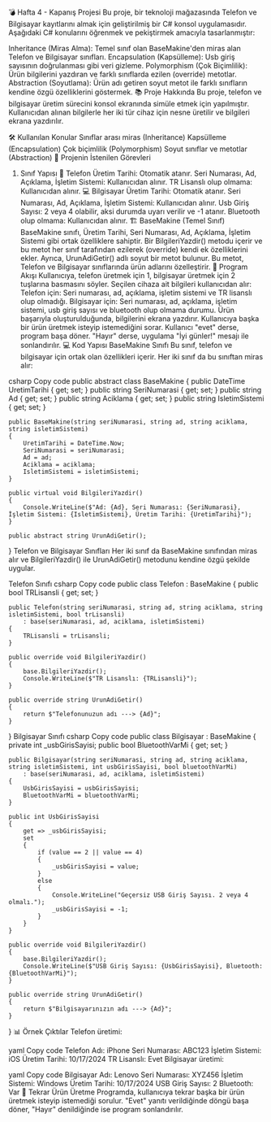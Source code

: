﻿💣 Hafta 4 - Kapanış Projesi
Bu proje, bir teknoloji mağazasında Telefon ve Bilgisayar kayıtlarını almak için geliştirilmiş bir C# konsol uygulamasıdır. Aşağıdaki C# konularını öğrenmek ve pekiştirmek amacıyla tasarlanmıştır:

Inheritance (Miras Alma): Temel sınıf olan BaseMakine'den miras alan Telefon ve Bilgisayar sınıfları.
Encapsulation (Kapsülleme): Usb giriş sayısının doğrulanması gibi veri gizleme.
Polymorphism (Çok Biçimlilik): Ürün bilgilerini yazdıran ve farklı sınıflarda ezilen (override) metotlar.
Abstraction (Soyutlama): Ürün adı getiren soyut metot ile farklı sınıfların kendine özgü özelliklerini göstermek.
📚 Proje Hakkında
Bu proje, telefon ve bilgisayar üretim sürecini konsol ekranında simüle etmek için yapılmıştır. Kullanıcıdan alınan bilgilerle her iki tür cihaz için nesne üretilir ve bilgileri ekrana yazdırılır.

🛠️ Kullanılan Konular
Sınıflar arası miras (Inheritance)
Kapsülleme (Encapsulation)
Çok biçimlilik (Polymorphism)
Soyut sınıflar ve metotlar (Abstraction)
📝 Projenin İstenilen Görevleri
1. Sınıf Yapısı
📱 Telefon
Üretim Tarihi: Otomatik atanır.
Seri Numarası, Ad, Açıklama, İşletim Sistemi: Kullanıcıdan alınır.
TR Lisanslı olup olmama: Kullanıcıdan alınır.
💻 Bilgisayar
Üretim Tarihi: Otomatik atanır.
Seri Numarası, Ad, Açıklama, İşletim Sistemi: Kullanıcıdan alınır.
Usb Giriş Sayısı: 2 veya 4 olabilir, aksi durumda uyarı verilir ve -1 atanır.
Bluetooth olup olmama: Kullanıcıdan alınır.
🏗️ BaseMakine (Temel Sınıf)
BaseMakine sınıfı, Üretim Tarihi, Seri Numarası, Ad, Açıklama, İşletim Sistemi gibi ortak özelliklere sahiptir.
Bir BilgileriYazdir() metodu içerir ve bu metot her sınıf tarafından ezilerek (override) kendi ek özelliklerini ekler.
Ayrıca, UrunAdiGetir() adlı soyut bir metot bulunur. Bu metot, Telefon ve Bilgisayar sınıflarında ürün adlarını özelleştirir.
🚀 Program Akışı
Kullanıcıya, telefon üretmek için 1, bilgisayar üretmek için 2 tuşlarına basmasını söyler.
Seçilen cihaza ait bilgileri kullanıcıdan alır:
Telefon için: Seri numarası, ad, açıklama, işletim sistemi ve TR lisanslı olup olmadığı.
Bilgisayar için: Seri numarası, ad, açıklama, işletim sistemi, usb giriş sayısı ve bluetooth olup olmama durumu.
Ürün başarıyla oluşturulduğunda, bilgilerini ekrana yazdırır.
Kullanıcıya başka bir ürün üretmek isteyip istemediğini sorar.
Kullanıcı "evet" derse, program başa döner. "Hayır" derse, uygulama "İyi günler!" mesajı ile sonlandırılır.
💻 Kod Yapısı
BaseMakine Sınıfı
Bu sınıf, telefon ve bilgisayar için ortak olan özellikleri içerir. Her iki sınıf da bu sınıftan miras alır:

csharp
Copy code
public abstract class BaseMakine
{
    public DateTime UretimTarihi { get; set; }
    public string SeriNumarasi { get; set; }
    public string Ad { get; set; }
    public string Aciklama { get; set; }
    public string IsletimSistemi { get; set; }

    public BaseMakine(string seriNumarasi, string ad, string aciklama, string isletimSistemi)
    {
        UretimTarihi = DateTime.Now;
        SeriNumarasi = seriNumarasi;
        Ad = ad;
        Aciklama = aciklama;
        IsletimSistemi = isletimSistemi;
    }

    public virtual void BilgileriYazdir()
    {
        Console.WriteLine($"Ad: {Ad}, Seri Numarası: {SeriNumarasi}, İşletim Sistemi: {IsletimSistemi}, Üretim Tarihi: {UretimTarihi}");
    }

    public abstract string UrunAdiGetir();
}
Telefon ve Bilgisayar Sınıfları
Her iki sınıf da BaseMakine sınıfından miras alır ve BilgileriYazdir() ile UrunAdiGetir() metodunu kendine özgü şekilde uygular.

Telefon Sınıfı
csharp
Copy code
public class Telefon : BaseMakine
{
    public bool TRLisansli { get; set; }

    public Telefon(string seriNumarasi, string ad, string aciklama, string isletimSistemi, bool trLisansli)
        : base(seriNumarasi, ad, aciklama, isletimSistemi)
    {
        TRLisansli = trLisansli;
    }

    public override void BilgileriYazdir()
    {
        base.BilgileriYazdir();
        Console.WriteLine($"TR Lisanslı: {TRLisansli}");
    }

    public override string UrunAdiGetir()
    {
        return $"Telefonunuzun adı ---> {Ad}";
    }
}
Bilgisayar Sınıfı
csharp
Copy code
public class Bilgisayar : BaseMakine
{
    private int _usbGirisSayisi;
    public bool BluetoothVarMi { get; set; }

    public Bilgisayar(string seriNumarasi, string ad, string aciklama, string isletimSistemi, int usbGirisSayisi, bool bluetoothVarMi)
        : base(seriNumarasi, ad, aciklama, isletimSistemi)
    {
        UsbGirisSayisi = usbGirisSayisi;
        BluetoothVarMi = bluetoothVarMi;
    }

    public int UsbGirisSayisi
    {
        get => _usbGirisSayisi;
        set
        {
            if (value == 2 || value == 4)
            {
                _usbGirisSayisi = value;
            }
            else
            {
                Console.WriteLine("Geçersiz USB Giriş Sayısı. 2 veya 4 olmalı.");
                _usbGirisSayisi = -1;
            }
        }
    }

    public override void BilgileriYazdir()
    {
        base.BilgileriYazdir();
        Console.WriteLine($"USB Giriş Sayısı: {UsbGirisSayisi}, Bluetooth: {BluetoothVarMi}");
    }

    public override string UrunAdiGetir()
    {
        return $"Bilgisayarınızın adı ---> {Ad}";
    }
}
📊 Örnek Çıktılar
Telefon üretimi:

yaml
Copy code
Telefon Adı: iPhone
Seri Numarası: ABC123
İşletim Sistemi: iOS
Üretim Tarihi: 10/17/2024
TR Lisanslı: Evet
Bilgisayar üretimi:

yaml
Copy code
Bilgisayar Adı: Lenovo
Seri Numarası: XYZ456
İşletim Sistemi: Windows
Üretim Tarihi: 10/17/2024
USB Giriş Sayısı: 2
Bluetooth: Var
🔄 Tekrar Ürün Üretme
Programda, kullanıcıya tekrar başka bir ürün üretmek isteyip istemediği sorulur. "Evet" yanıtı verildiğinde döngü başa döner, "Hayır" denildiğinde ise program sonlandırılır.